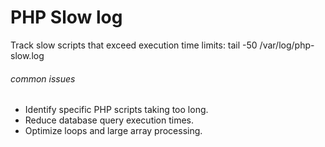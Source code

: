 # PHP Slow log

Track slow scripts that exceed execution time limits:
tail -50 /var/log/php-slow.log

###### common issues
- Identify specific PHP scripts taking too long.
- Reduce database query execution times.
- Optimize loops and large array processing.